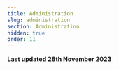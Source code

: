 ```yaml
---
title: Administration
slug: administration
section: Administration
hidden: true
order: 11
---
```


**Last updated 28th November 2023**

